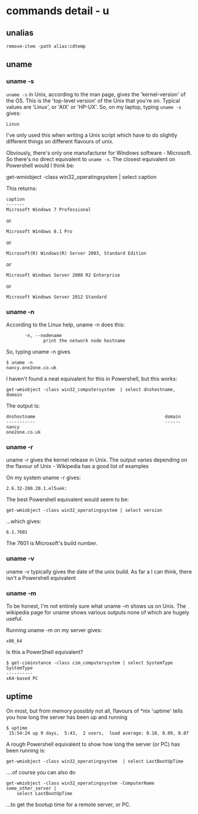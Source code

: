 # commands detail - u

## unalias

````
remove-item -path alias:cdtemp
````

## uname

### uname -s


`uname -s` in Unix, according to the man page, gives the 'kernel-version' of the OS. This is the 'top-level version' of the Unix that you're on. Typical values are 'Linux', or 'AIX' or 'HP-UX'. So, on my laptop, typing `uname -s` gives:
````
Linux
````

I've only used this when writing a Unix script which have to do slightly different things on different flavours of unix.

Obviously, there's only one manufacturer for Windows software - Microsoft. So there's no direct equivalent to `uname -s`. The closest equivalent on Powershell would I think be:

get-wmiobject -class win32_operatingsystem | select caption

This returns:
````
caption
-------
Microsoft Windows 7 Professional
````
or
````
Microsoft Windows 8.1 Pro
````
or
````
Microsoft(R) Windows(R) Server 2003, Standard Edition
````
or
````
Microsoft Windows Server 2008 R2 Enterprise
````
or
````
Microsoft Windows Server 2012 Standard
````

### uname -n

According to the Linux help, uname -n does this:

````
       -n, --nodename
              print the network node hostname
````
So, typing uname -n gives


````
$ uname -n
nancy.one2one.co.uk
````

I haven't found a neat equivalent for this in Powershell, but this works:

````
get-wmiobject -class win32_computersystem  | select dnshostname, domain
````

The output is:

````
dnshostname                                                 domain
-----------                                                 ------
nancy                                                       one2one.co.uk
````

### uname -r

uname -r gives the kernel release in Unix. The output varies depending on the flavour of Unix - Wikipedia has a good list of examples

On my system uname -r gives:

````
2.6.32-200.20.1.el5uek:
````

The best Powershell equivalent would seem to be:

````
get-wmiobject -class win32_operatingsystem | select version
````

...which gives:

````
6.1.7601
````

The 7601 is Microsoft's build number.

### uname -v

uname -v typically gives the date of the unix build. As far a I can think, there isn't a Powershell equivalent

### uname -m

To be honest, I'm not entirely sure what uname -m shows us on Unix. The wikipedia page for uname shows various outputs none of which are hugely useful.

Running uname -m on my server gives:

````
x86_64
````

Is this a PowerShell equivalent?

````
$ get-ciminstance -class cim_computersystem | select SystemType
SystemType
----------
x64-based PC
````


## uptime
On most, but from memory possibly not all, flavours of *nix 'uptime' tells you how long the server has been up and running

````
$ uptime
 15:54:24 up 9 days,  5:43,  2 users,  load average: 0.10, 0.09, 0.07
````

A rough Powershell equivalent to show how long the server (or PC) has been running is:

````
get-wmiobject -class win32_operatingsystem  | select LastBootUpTime
````

....of course you can also do

````
get-wmiobject -class win32_operatingsystem -ComputerName some_other_server | 
    select LastBootUpTime
````

...to get the bootup time for a remote server, or PC.
